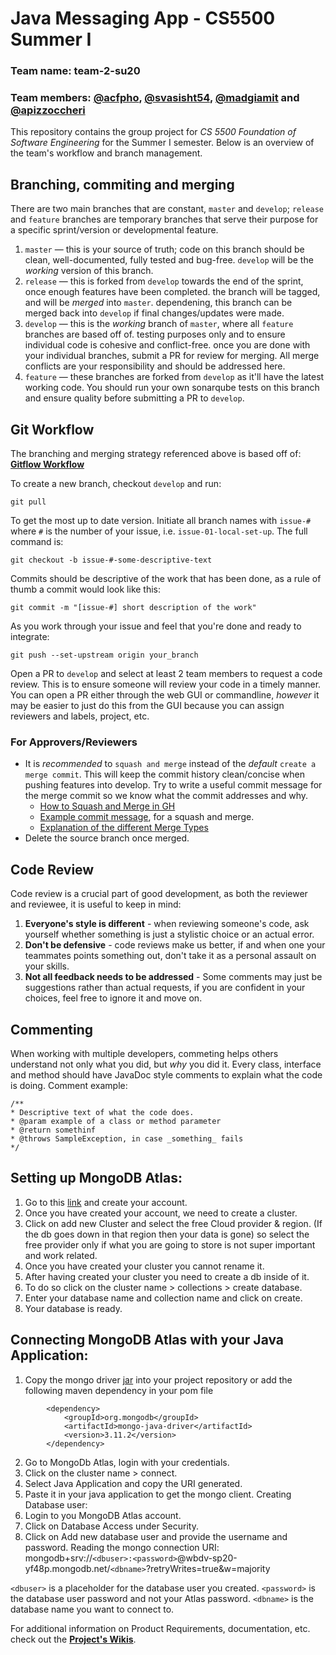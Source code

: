 # Java Messaging App - CS5500 Summer I

### __Team name__: team-2-su20
### __Team members__: [@acfpho](https://github.ccs.neu.edu/acfpho), [@svasisht54](https://github.ccs.neu.edu/svasisht54), [@madgiamit](https://github.ccs.neu.edu/madgiamit) and [@apizzoccheri](https://github.ccs.neu.edu/apizzoccheri)
This repository contains the group project for *CS 5500 Foundation of Software Engineering* for the Summer I semester. Below is an overview of the team's workflow and branch management.

 
 ## Branching, commiting and merging
 There are two main branches that are constant, `master` and `develop`; `release` and `feature` branches are temporary branches that serve their purpose for a specific sprint/version or developmental feature.
 
1. `master` — this is your source of truth; code on this branch should be clean, well-documented, fully tested and bug-free. `develop` will be the _working_ version of this branch.
2. `release` — this is forked from `develop` towards the end of the sprint, once enough features have been completed. the branch will be tagged, and will be _merged_ into `master`. dependening, this branch can be merged back into `develop` if final changes/updates were made.
3. `develop` — this is the _working_ branch of `master`, where all `feature` branches are based off of. testing purposes only and to ensure individual code is cohesive and conflict-free. once you are done with your individual branches, submit a PR for review for merging. All merge conflicts are your responsibility and should be addressed here.
4. `feature` — these branches are forked from `develop` as it'll have the latest working code. You should run your own sonarqube tests on this branch and ensure quality before submitting a PR to `develop`.

## Git Workflow
 The branching and merging strategy referenced above is based off of: **[Gitflow Workflow](https://www.atlassian.com/git/tutorials/comparing-workflows/gitflow-workflow)**

 To create a new branch, checkout `develop` and run:
  ```
  git pull
  ```
 To get the most up to date version. Initiate all branch names with `issue-#` where `#` is the number of your issue, i.e. `issue-01-local-set-up`. The full command is:
 ```
 git checkout -b issue-#-some-descriptive-text
 ```
 Commits should be descriptive of the work that has been done, as a rule of thumb a commit would look like this:
 ```
 git commit -m "[issue-#] short description of the work"
 ```
 As you work through your issue and feel that you're done and ready to integrate:
 ```
 git push --set-upstream origin your_branch
 ```
Open a PR to `develop` and select at least 2 team members to request a code review. This is to ensure someone will review your code in a timely manner. You can open a PR either through the web GUI or commandline, _however_ it may be easier to just do this from the GUI because you can assign reviewers and labels, project, etc.

### For Approvers/Reviewers
- It is _recommended_ to `squash and merge` instead of the _default_ `create a merge commit`. This will keep the commit history clean/concise when pushing features into develop. Try to write a useful commit message for the merge commit so we know what the commit addresses and why.
    - [How to Squash and Merge in GH](https://help.github.com/en/github/administering-a-repository/configuring-commit-squashing-for-pull-requests)
    - [Example commit message](https://thoughtbot.com/blog/don-t-forget-the-silent-step-when-you-squash-and-merge), for a squash and merge.
    - [Explanation of the different Merge Types](https://rietta.com/blog/github-merge-types/)
- Delete the source branch once merged.

## Code Review
Code review is a crucial part of good development, as both the reviewer and reviewee, it is useful to keep in mind:

1. **Everyone's style is different** - when reviewing someone's code, ask yourself whether something is just a stylistic choice or an actual error.
2. **Don't be defensive** - code reviews make us better, if and when one your teammates points something out, don't take it as a personal assault on your skills.
3. **Not all feedback needs to be addressed** - Some comments may just be suggestions rather than actual requests, if you are confident in your choices, feel free to ignore it and move on.

## Commenting
When working with multiple developers, commeting helps others understand not only what you did, but *why* you did it. Every class, interface and method should have JavaDoc style comments to explain what the code is doing. Comment example:
```
/**
* Descriptive text of what the code does.
* @param example of a class or method parameter
* @return somethinf
* @throws SampleException, in case _something_ fails
*/
```

## Setting up MongoDB Atlas:
1.	Go to this [link](https://www.mongodb.com/cloud/atlas) and create your account.
2.	Once you have created your account, we need to create a cluster.
3.	Click on add new Cluster and select the free Cloud provider & region. (If the db goes down in that region then your data is gone) so select the free provider only if what you are going to store is not super important and work related.
4.	Once you have created your cluster you cannot rename it.
5.	After having created your cluster you need to create a db inside of it.
6.	To do so click on the cluster name > collections > create database.
7.	Enter your database name and collection name and click on create.
8.	Your database is ready.

## Connecting MongoDB Atlas with your Java Application:
1.	Copy the mongo driver [jar](https://mongodb.github.io/mongo-java-driver) into your project repository or add the following maven dependency in your pom file
```
		<dependency>
			<groupId>org.mongodb</groupId>
			<artifactId>mongo-java-driver</artifactId>
			<version>3.11.2</version>
		</dependency>
```
2.	Go to MongoDb Atlas, login with your credentials.
3.	Click on the cluster name > connect.
4.	Select Java Application and copy the URI generated. 
5.	Paste it in your java application to get the mongo client.
Creating Database user:
1.	Login to you MongoDB Atlas account.
2.	Click on Database Access under Security.
3.	Click on Add new database user and provide the username and password.
Reading the mongo connection URI:
mongodb+srv://```<dbuser>:<password>```@wbdv-sp20-yf48p.mongodb.net/```<dbname>```?retryWrites=true&w=majority
 
```<dbuser>``` is a placeholder for the database user you created.
```<password>``` is the database user password and not your Atlas password.
```<dbname>``` is the database name you want to connect to.

For additional information on Product Requirements, documentation, etc. check out the **[Project's Wikis](https://github.ccs.neu.edu/cs5500-fse/team-2-su20/wiki)**.
